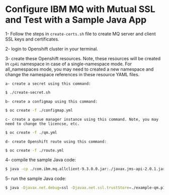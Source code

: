 # Configure IBM MQ with Mutual SSL and Test with a Sample Java App

1- Follow the steps in `create-certs.sh` file to create MQ server and client SSL keys and certificates.

2- login to Openshift cluster in your terminal.

3- create these Openshift resources. Note, these resources will be created in `cp4i` namespace in case of a single-namespace mode. For all_namespaces mode, you may need to created a new namespace and change the namespace references in these resource YAML files.

    a- create a secret using this command:

```sh
$ ./create-secret.sh
```

    
    b- create a configmap using this command:

```sh
$ oc create -f ./configmap.yml
```

    c- create a queue manager instance using this command. Note, you may need to change the licencse, etc.

```sh
$ oc create -f ./qm.yml    
```

    d- create Openshift route using this command:

```sh
$ oc create -f ./route.yml
```

4- compile the sample Java code:

```sh
$ java -cp ./com.ibm.mq.allclient-9.3.0.0.jar:./javax.jms-api-2.0.1.jar:./json-20220320.jar:. com.ibm.mq.samples.jms.JmsPutGet
```

5- run the sample Java code:

```sh
$ java -Djavax.net.debug=ssl -Djavax.net.ssl.trustStore=./example-qm.p12 -Djavax.net.ssl.trustStorePassword=passw0rd -Djavax.net.ssl.keyStore=./example-app1.p12 -Djavax.net.ssl.keyStorePassword=passw0rd  -cp ./com.ibm.mq.allclient-9.3.0.0.jar:./javax.jms-api-2.0.1.jar:./json-20220320.jar:. com.ibm.mq.samples.jms.JmsPutGet
```
